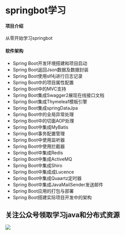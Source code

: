 # springbot学习

#### 项目介绍
从零开始学习springbot

#### 软件架构
* Spring Boot开发环境搭建和项目启动
* Spring Boot返回Json数据及数据封装
* Spring Boot使用slf4j进行日志记录
* Spring Boot中的项目属性配置
* Spring Boot中的MVC支持
* Spring Boot集成Swagger2展现在线接口文档
* Spring Boot集成Thymeleaf模板引擎
* Spring Boot集成springDataJpa
* Spring Boot中的全局异常处理
* Spring Boot中的切面AOP处理
* Spring Boot中集成MyBatis
* Spring Boot事务配置管理
* Spring Boot中使用监听器
* Spring Boot中使用拦截器
* Spring Boot中集成Redis
* Spring Boot中集成ActiveMQ
* Spring Boot中集成Shiro
* Spring Boot中集成成Lucence
* Spring Boot中集成Quaartz定时器
* Spring Boot中集成JavaMailSender发送邮件
* Spring Boot应用的打包与部署
* Spring Boot搭建实际项目开发中的架构


## 关注公众号领取学习java和分布式资源
![](https://camo.githubusercontent.com/76cb0a9beee04e48944fe0e9841dc1c596b018c2/68747470733a2f2f6d6d62697a2e717069632e636e2f6d6d62697a5f6a70672f6f3466706c4b3465507832734765654a4f756b575550456345726255543072334963354131456839737549304836723963363969636a3157705a66497572736e6f4c3133654f6e555369623177505356785a4d4f303459512f3634303f77785f666d743d6a7065672674703d7765627026777866726f6d3d352677785f6c617a793d312677785f636f3d31)
